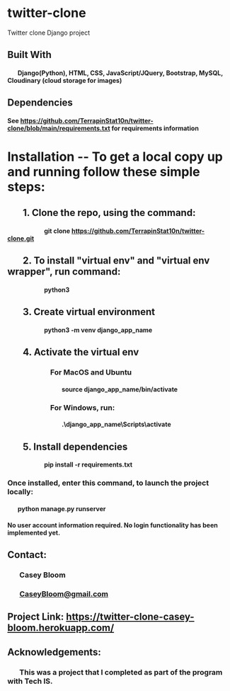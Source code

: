 # twitter-clone
Twitter clone Django project

## Built With
#### &nbsp;&nbsp;&nbsp;&nbsp;&nbsp;&nbsp; Django(Python), HTML, CSS, JavaScript/JQuery, Bootstrap, MySQL, Cloudinary (cloud storage for images)

## Dependencies
#### See https://github.com/TerrapinStat10n/twitter-clone/blob/main/requirements.txt for requirements information

# Installation -- To get a local copy up and running follow these simple steps:

## &nbsp;&nbsp;&nbsp;&nbsp;&nbsp;&nbsp; 1. Clone the repo, using the command:
#### &nbsp;&nbsp;&nbsp;&nbsp;&nbsp;&nbsp;&nbsp;&nbsp;&nbsp;&nbsp;&nbsp;&nbsp;&nbsp;&nbsp;&nbsp;&nbsp;&nbsp;&nbsp;&nbsp;&nbsp;&nbsp;&nbsp;&nbsp;&nbsp; git clone https://github.com/TerrapinStat10n/twitter-clone.git

## &nbsp;&nbsp;&nbsp;&nbsp;&nbsp;&nbsp; 2. To install "virtual env" and "virtual env wrapper", run command: 
#### &nbsp;&nbsp;&nbsp;&nbsp;&nbsp;&nbsp;&nbsp;&nbsp;&nbsp;&nbsp;&nbsp;&nbsp;&nbsp;&nbsp;&nbsp;&nbsp;&nbsp;&nbsp;&nbsp;&nbsp;&nbsp;&nbsp;&nbsp;&nbsp; python3

## &nbsp;&nbsp;&nbsp;&nbsp;&nbsp;&nbsp; 3. Create virtual environment
#### &nbsp;&nbsp;&nbsp;&nbsp;&nbsp;&nbsp;&nbsp;&nbsp;&nbsp;&nbsp;&nbsp;&nbsp;&nbsp;&nbsp;&nbsp;&nbsp;&nbsp;&nbsp;&nbsp;&nbsp;&nbsp;&nbsp;&nbsp;&nbsp; python3 -m venv django_app_name

## &nbsp;&nbsp;&nbsp;&nbsp;&nbsp;&nbsp; 4. Activate the virtual env
### &nbsp;&nbsp;&nbsp;&nbsp;&nbsp;&nbsp;&nbsp;&nbsp;&nbsp;&nbsp;&nbsp;&nbsp;&nbsp;&nbsp;&nbsp;&nbsp;&nbsp;&nbsp;&nbsp;&nbsp;&nbsp;&nbsp;&nbsp;&nbsp; For MacOS and Ubuntu
#### &nbsp;&nbsp;&nbsp;&nbsp;&nbsp;&nbsp;&nbsp;&nbsp;&nbsp;&nbsp;&nbsp;&nbsp;&nbsp;&nbsp;&nbsp;&nbsp;&nbsp;&nbsp;&nbsp;&nbsp;&nbsp;&nbsp;&nbsp;&nbsp;&nbsp;&nbsp;&nbsp;&nbsp;&nbsp;&nbsp;&nbsp;&nbsp;&nbsp;&nbsp;&nbsp;&nbsp; source django_app_name/bin/activate
### &nbsp;&nbsp;&nbsp;&nbsp;&nbsp;&nbsp;&nbsp;&nbsp;&nbsp;&nbsp;&nbsp;&nbsp;&nbsp;&nbsp;&nbsp;&nbsp;&nbsp;&nbsp;&nbsp;&nbsp;&nbsp;&nbsp;&nbsp;&nbsp; For Windows, run:
#### &nbsp;&nbsp;&nbsp;&nbsp;&nbsp;&nbsp;&nbsp;&nbsp;&nbsp;&nbsp;&nbsp;&nbsp;&nbsp;&nbsp;&nbsp;&nbsp;&nbsp;&nbsp;&nbsp;&nbsp;&nbsp;&nbsp;&nbsp;&nbsp;&nbsp;&nbsp;&nbsp;&nbsp;&nbsp;&nbsp;&nbsp;&nbsp;&nbsp;&nbsp;&nbsp;&nbsp; .\django_app_name\Scripts\activate

## &nbsp;&nbsp;&nbsp;&nbsp;&nbsp;&nbsp; 5. Install dependencies
#### &nbsp;&nbsp;&nbsp;&nbsp;&nbsp;&nbsp;&nbsp;&nbsp;&nbsp;&nbsp;&nbsp;&nbsp;&nbsp;&nbsp;&nbsp;&nbsp;&nbsp;&nbsp;&nbsp;&nbsp;&nbsp;&nbsp;&nbsp;&nbsp; pip install -r requirements.txt




### Once installed, enter this command, to launch the project locally:
#### &nbsp;&nbsp;&nbsp;&nbsp;&nbsp;&nbsp; python manage.py runserver


#### No user account information required. No login functionality has been implemented yet.


## Contact:
### &nbsp;&nbsp;&nbsp;&nbsp;&nbsp;&nbsp; Casey Bloom
### &nbsp;&nbsp;&nbsp;&nbsp;&nbsp;&nbsp; CaseyBloom@gmail.com


## Project Link: https://twitter-clone-casey-bloom.herokuapp.com/


## Acknowledgements:
### &nbsp;&nbsp;&nbsp;&nbsp;&nbsp;&nbsp; This was a project that I completed as part of the program with Tech IS.
